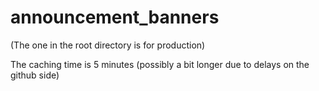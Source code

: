 # announcement_banners

(The one in the root directory is for production)

The caching time is 5 minutes (possibly a bit longer due to delays on the github side)
